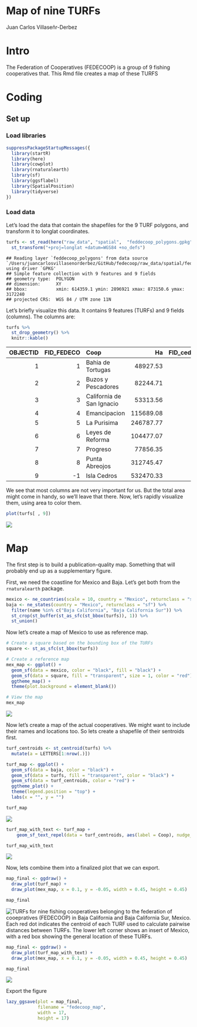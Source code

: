 Map of nine TURFs
================
Juan Carlos Villaseñr-Derbez

# Intro

The Federation of Cooperatives (FEDECOOP) is a group of 9 fishing
cooperatives that. This Rmd file creates a map of these TURFS

# Coding

## Set up

### Load libraries

``` r
suppressPackageStartupMessages({
  library(startR)
  library(here)
  library(cowplot)
  library(rnaturalearth)
  library(sf)
  library(ggsflabel)
  library(SpatialPosition)
  library(tidyverse)
})
```

### Load data

Let’s load the data that contain the shapefiles for the 9 TURF polygons,
and transform it to longlat
coordinates.

``` r
turfs <- st_read(here("raw_data", "spatial",  "feddecoop_polygons.gpkg")) %>% 
  st_transform("+proj=longlat +datum=WGS84 +no_defs")
```

    ## Reading layer `feddecoop_polygons' from data source `/Users/juancarlosvillasenorderbez/GitHub/fedecoop/raw_data/spatial/feddecoop_polygons.gpkg' using driver `GPKG'
    ## Simple feature collection with 9 features and 9 fields
    ## geometry type:  POLYGON
    ## dimension:      XY
    ## bbox:           xmin: 614359.1 ymin: 2896921 xmax: 873150.6 ymax: 3172240
    ## projected CRS:  WGS 84 / UTM zone 11N

Let’s briefly visualize this data. It contains 9 features (TURFs) and 9
fields (columns). The columns are:

``` r
turfs %>% 
  st_drop_geometry() %>% 
  knitr::kable()
```

| OBJECTID | FID\_FEDECO | Coop                      |        Ha | FID\_cedros | Id | ET\_ID | Shape\_Leng | Shape\_Area |
| -------: | ----------: | :------------------------ | --------: | ----------: | -: | :----- | ----------: | ----------: |
|        1 |           1 | Bahia de Tortugas         |  48927.53 |         \-1 |  0 | NA     |    135346.8 |   489275313 |
|        2 |           2 | Buzos y Pescadores        |  82244.71 |         \-1 |  0 | NA     |    120709.6 |   822447132 |
|        3 |           3 | California de San Ignacio |  53313.56 |         \-1 |  0 | NA     |    122100.2 |   533135567 |
|        4 |           4 | Emancipacion              | 115689.08 |         \-1 |  0 | NA     |    176635.2 |  1156890844 |
|        5 |           5 | La Purisima               | 246787.77 |         \-1 |  0 | NA     |    230779.0 |  2467877738 |
|        6 |           6 | Leyes de Reforma          | 104477.07 |         \-1 |  0 | NA     |    143783.9 |  1044770741 |
|        7 |           7 | Progreso                  |  77856.35 |         \-1 |  0 | NA     |    138268.8 |   778563505 |
|        8 |           8 | Punta Abreojos            | 312745.47 |         \-1 |  0 | NA     |    226242.2 |  3127454736 |
|        9 |         \-1 | Isla Cedros               | 532470.33 |           1 |  0 | 0      |    293701.3 |  5324703275 |

We see that most columns are not very important for us. But the total
area might come in handy, so we’ll leave that there. Now, let’s rapidly
visualize them, using area to color them.

``` r
plot(turfs[ , 9])
```

![](1_map_files/figure-gfm/unnamed-chunk-5-1.png)<!-- -->

# Map

The first step is to build a publication-quality map. Something that
will probably end up as a supplementary figure.

First, we need the coastline for Mexico and Baja. Let’s get both from
the `rnaturalearth`
package.

``` r
mexico <- ne_countries(scale = 10, country = "Mexico", returnclass = "sf")
baja <- ne_states(country = "Mexico", returnclass = "sf") %>% 
  filter(name %in% c("Baja California", "Baja California Sur")) %>% 
  st_crop(st_buffer(st_as_sfc(st_bbox(turfs)), 1)) %>% 
  st_union()
```

Now let’s create a map of Mexico to use as reference map.

``` r
# Create a square based on the bounding box of the TURFs
square <- st_as_sfc(st_bbox(turfs))

# Create a reference map
mex_map <- ggplot() +
  geom_sf(data = mexico, color = "black", fill = "black") +
  geom_sf(data = square, fill = "transparent", size = 1, color = "red") +
  ggtheme_map() +
  theme(plot.background = element_blank())

# View the map
mex_map
```

![](1_map_files/figure-gfm/unnamed-chunk-7-1.png)<!-- -->

Now let’s create a map of the actual cooperatives. We might want to
include their names and locations too. So lets create a shapefile of
their sentroids first.

``` r
turf_centroids <- st_centroid(turfs) %>% 
  mutate(a = LETTERS[1:nrow(.)])
```

``` r
turf_map <- ggplot() +
  geom_sf(data = baja, color = "black") +
  geom_sf(data = turfs, fill = "transparent", color = "black") +
  geom_sf(data = turf_centroids, color = "red") +
  ggtheme_plot() +
  theme(legend.position = "top") +
  labs(x = "", y = "")

turf_map
```

![](1_map_files/figure-gfm/unnamed-chunk-9-1.png)<!-- -->

``` r
turf_map_with_text <- turf_map + 
    geom_sf_text_repel(data = turf_centroids, aes(label = Coop), nudge_x = 4, nudge_y = 0, min.segment.length = 0, seed = 2)

turf_map_with_text
```

![](1_map_files/figure-gfm/unnamed-chunk-9-2.png)<!-- -->

Now, lets combine them into a finalized plot that we can export.

``` r
map_final <- ggdraw() +
  draw_plot(turf_map) +
  draw_plot(mex_map, x = 0.1, y = -0.05, width = 0.45, height = 0.45)

map_final
```

![TURFs for nine fishing cooperatives belonging to the federation of
cooepratives (FEDECOOP) in Baja California and Baja California Sur,
Mexico. Each red dot indicates the centroid of each TURF used to
calculate pairwise distances between TURFs. The lower left corner shows
an insert of Mexico, with a red box showing the general location of
these TURFs.](1_map_files/figure-gfm/unnamed-chunk-10-1.png)

``` r
map_final <- ggdraw() +
  draw_plot(turf_map_with_text) +
  draw_plot(mex_map, x = 0.1, y = -0.05, width = 0.45, height = 0.45)

map_final
```

![](1_map_files/figure-gfm/unnamed-chunk-11-1.png)<!-- -->

Export the figure

``` r
lazy_ggsave(plot = map_final,
            filename = "fedecoop_map",
            width = 17,
            height = 17)
```
